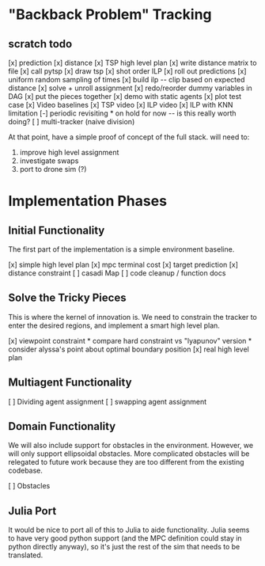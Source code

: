 "Backback Problem" Tracking
===========================


scratch todo
------------

[x] prediction
[x] distance
[x] TSP high level plan
    [x] write distance matrix to file
    [x] call pytsp
    [x] draw tsp
[x] shot order ILP
    [x] roll out predictions
    [x] uniform random sampling of times
    [x] build ilp -- clip based on expected distance
    [x] solve + unroll assignment
    [x] redo/reorder dummy variables in DAG
    [x] put the pieces together
    [x] demo with static agents
    [x] plot test case
[x] Video baselines
    [x] TSP video
    [x] ILP video
    [x] ILP with KNN limitation
[-] periodic revisiting
    * on hold for now -- is this really worth doing?
[ ] multi-tracker (naive division)

At that point, have a simple proof of concept of the full stack.
will need to:
1) improve high level assignment
2) investigate swaps
3) port to drone sim (?)

Implementation Phases
=====================


Initial Functionality
---------------------

The first part of the implementation is a simple environment baseline. 

[x] simple high level plan
[x] mpc terminal cost
[x] target prediction
[x] distance constraint
[ ] casadi Map
[ ] code cleanup / function docs


Solve the Tricky Pieces
-----------------------

This is where the kernel of innovation is. We need to constrain the tracker to
enter the desired regions, and implement a smart high level plan.

[x] viewpoint constraint
    * compare hard constraint vs "lyapunov" version
    * consider alyssa's point about optimal boundary position
[x] real high level plan



Multiagent Functionality
------------------------

[ ] Dividing agent assignment
[ ] swapping agent assignment


Domain Functionality
--------------------

We will also include support for obstacles in the environment. However, we will
only support ellipsoidal obstacles. More complicated obstacles will be relegated
to future work because they are too different from the existing codebase.

[ ] Obstacles


Julia Port
----------

It would be nice to port all of this to Julia to aide functionality. Julia seems
to have very good python support (and the MPC definition could stay in python
directly anyway), so it's just the rest of the sim that needs to be translated.



